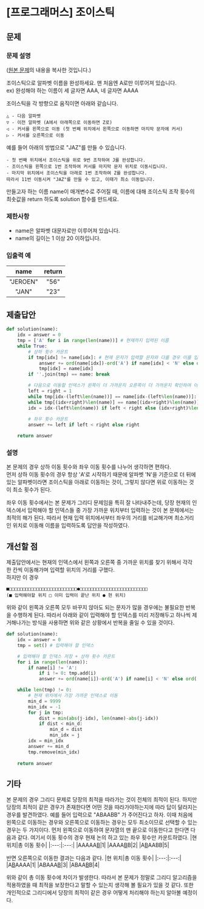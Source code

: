 # [프로그래머스] 조이스틱
## 문제
### 문제 설명
([원본 문제](https://programmers.co.kr/learn/courses/30/lessons/42860)의 내용을 복사한 것입니다.)

조이스틱으로 알파벳 이름을 완성하세요. 맨 처음엔 A로만 이루어져 있습니다.  
ex) 완성해야 하는 이름이 세 글자면 AAA, 네 글자면 AAAA

조이스틱을 각 방향으로 움직이면 아래와 같습니다.
```
△ - 다음 알파벳  
▽ - 이전 알파벳 (A에서 아래쪽으로 이동하면 Z로)  
◁ - 커서를 왼쪽으로 이동 (첫 번째 위치에서 왼쪽으로 이동하면 마지막 문자에 커서)  
▷ - 커서를 오른쪽으로 이동
```

예를 들어 아래의 방법으로 "JAZ"를 만들 수 있습니다.

```
- 첫 번째 위치에서 조이스틱을 위로 9번 조작하여 J를 완성합니다.
- 조이스틱을 왼쪽으로 1번 조작하여 커서를 마지막 문자 위치로 이동시킵니다.
- 마지막 위치에서 조이스틱을 아래로 1번 조작하여 Z를 완성합니다.  
따라서 11번 이동시켜 "JAZ"를 만들 수 있고, 이때가 최소 이동입니다.
```

만들고자 하는 이름 name이 매개변수로 주어질 때, 이름에 대해 조이스틱 조작 횟수의 최솟값을 return 하도록 solution 함수를 만드세요.

### 제한사항
* name은 알파벳 대문자로만 이루어져 있습니다.
* name의 길이는 1 이상 20 이하입니다.

### 입출력 예
|name|return|
|:---:|:---:|
|"JEROEN"|"56"|
|"JAN"|"23"|

## 제출답안
```python
def solution(name):
    idx = answer = 0
    tmp = ['A' for i in range(len(name))] # 현재까지 입력된 이름
    while True:
        # 상하 횟수 카운트
        if tmp[idx] != name[idx]: # 현재 문자가 입력할 문자와 다를 경우 이를 입력 후 이동횟수 카운트
            answer += ord(name[idx])-ord('A') if name[idx] < 'N' else ord('Z')-ord(name[idx])+1 # 'N'을 기준으로 조이스틱을 위로 올릴지 아래로 올릴지 달라짐
            tmp[idx] = name[idx]
        if ''.join(tmp) == name: break

        # 다음으로 이동할 인덱스가 왼쪽이 더 가까운지 오른쪽이 더 가까운지 확인하여 이동
        left = right = 1
        while tmp[idx-(left%len(name))] == name[idx-(left%len(name))]: left += 1
        while tmp[(idx+right)%len(name)] == name[(idx+right)%len(name)]: right += 1
        idx = idx-(left%len(name)) if left < right else (idx+right)%len(name)
        
        # 좌우 횟수 카운트
        answer += left if left < right else right

    return answer
```
### 설명
본 문제의 경우 상하 이동 횟수와 좌우 이동 횟수를 나누어 생각하면 편하다.  
먼저 상하 이동 횟수의 경우 항상 'A'로 시작하기 때문에 알파벳 'N'을 기준으로 더 뒤에 있는 알파벳이라면 조이스틱을 아래로 이동하는 것이, 그렇지 않다면 위로 이동하는 것이 최소 횟수가 된다.

좌우 이동 횟수에서는 본 문제가 그리디 문제임을 특히 잘 나타내주는데, 당장 현재의 인덱스에서 입력해야 할 인덱스들 중 가장 가까운 위치부터 입력하는 것이 본 문제에서는 최적의 해가 된다.
따라서 현재 입력 위치에서부터 좌우의 거리를 비교해가며 최소거리인 위치로 이동해 이름을 입력하도록 답안을 작성하였다.

## 개선할 점
제출답안에서는 현재의 인덱스에서 왼쪽과 오른쪽 중 가까운 위치를 찾기 위해서 각각 한 칸씩 이동해가며 입력할 위치의 거리를 구했다.  
하지만 이 경우
```
■□□□□□□□□□□□□□□□□□□□□□□□□□●□□□□□□□□□□□□□□□□□□□□□□□□□
(■ 입력해야할 위치 □ 이미 입력이 끝난 위치 ● 현 위치)
```
위와 같이 왼쪽과 오른쪽 모두 바꾸지 않아도 되는 문자가 많을 경우에는 불필요한 반복을 수행하게 된다. 
따라서 아래와 같이 입력해야 할 인덱스를 미리 저장해두고 하나씩 제거해나가는 방식을 사용하면 위와 같은 상황에서 반복을 줄일 수 있을 것이다.
```python
def solution(name):
    idx = answer = 0
    tmp = set() # 입력해야 할 인덱스

    # 입력해야 할 인덱스 저장 + 상하 횟수 카운트
    for i in range(len(name)):
        if name[i] != 'A':
            if i != 0: tmp.add(i)
            answer += ord(name[i])-ord('A') if name[i] < 'N' else ord('Z')-ord(name[i])+1

    while len(tmp) != 0:
        # 현재 위치에서 가장 가까운 인덱스로 이동
        min_d = 9999
        min_idx = -1
        for j in tmp:
            dist = min(abs(j-idx), len(name)-abs(j-idx))
            if dist < min_d:
                min_d = dist
                min_idx = j
        idx = min_idx
        answer += min_d
        tmp.remove(min_idx)
         
    return answer
```

## 기타
본 문제의 경우 그리디 문제로 당장의 최적을 따라가는 것이 전체의 최적이 된다. 하지만 당장의 최적이 같은 경우가 존재한다면 어떤 것을 따라가야하는지에 따라 답이 달라지는 경우를 발견하였다.
예를 들어 입력으로 "ABAABB" 가 주어진다고 하자. 이때 처음에 왼쪽으로 이동하는 경우와 오른쪽으로 이동하는 경우는 모두 최소이므로 선택할 수 있는 경우는 두 가지이다.
먼저 왼쪽으로 이동하여 문자열의 맨 끝으로 이동한다고 한다면 다음과 같다. 여기서 이동 횟수의 경우 현재 논의 하고 있는 좌우 횟수만 카운트하였다.
|현 위치|총 이동 횟수|
|:---:|:---:|
|AAAAA<ins>B</ins>|1|
|AAAA<ins>B</ins>B|2|
|A<ins>B</ins>AABB|5|

반면 오른쪽으로 이동한 결과는 다음과 같다.
|현 위치|총 이동 횟수|
|:---:|:---:|
|A<ins>B</ins>AAAA|1|
|ABAAA<ins>B</ins>|3|
|ABAA<ins>B</ins>B|4|

위와 같이 총 이동 횟수에 차이가 발생한다. 따라서 본 문제가 정말로 그리디 알고리즘을 적용하였을 때 최적을 보장한다고 말할 수 있는지 생각해 볼 필요가 있을 것 같다. 또한 개인적으로 그리디에서 당장의 최적이 같은 경우 어떻게 처리해야 하는지 알아볼 예정이다.
